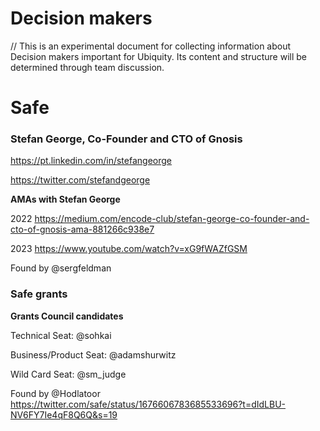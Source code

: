 # Decision makers

// This is an experimental document for collecting information about Decision makers important for Ubiquity. Its content and structure will be determined through team discussion.

# Safe 

### Stefan George, Co-Founder and CTO of Gnosis

https://pt.linkedin.com/in/stefangeorge 

https://twitter.com/stefandgeorge

**AMAs with Stefan George**

2022
https://medium.com/encode-club/stefan-george-co-founder-and-cto-of-gnosis-ama-881266c938e7

2023
https://www.youtube.com/watch?v=xG9fWAZfGSM

Found by @sergfeldman

### Safe grants 

**Grants Council candidates**

Technical Seat: @sohkai

Business/Product Seat: @adamshurwitz

Wild Card Seat: @sm_judge

Found by @Hodlatoor https://twitter.com/safe/status/1676606783685533696?t=dIdLBU-NV6FY7Ie4qF8Q6Q&s=19
